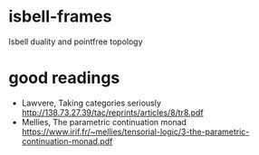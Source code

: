 # isbell-frames
Isbell duality and pointfree topology

# good readings
- Lawvere, Taking categories seriously http://138.73.27.39/tac/reprints/articles/8/tr8.pdf
- Mellies, The parametric continuation monad https://www.irif.fr/~mellies/tensorial-logic/3-the-parametric-continuation-monad.pdf
